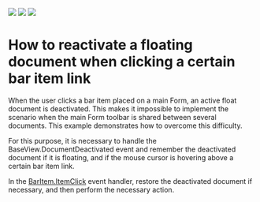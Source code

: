 <!-- default badges list -->
![](https://img.shields.io/endpoint?url=https://codecentral.devexpress.com/api/v1/VersionRange/128617490/13.1.4%2B)
[![](https://img.shields.io/badge/Open_in_DevExpress_Support_Center-FF7200?style=flat-square&logo=DevExpress&logoColor=white)](https://supportcenter.devexpress.com/ticket/details/E3580)
[![](https://img.shields.io/badge/📖_How_to_use_DevExpress_Examples-e9f6fc?style=flat-square)](https://docs.devexpress.com/GeneralInformation/403183)
<!-- default badges end -->
# How to reactivate a floating document when clicking a certain bar item link


<p>When the user clicks a bar item placed on a main Form, an active float document is deactivated. This makes it impossible to implement the scenario when the main Form toolbar is shared between several documents. This example demonstrates how to overcome this difficulty. </p><p>For this purpose, it is necessary to handle the BaseView.DocumentDeactivated event and remember the deactivated document if it is floating, and if the mouse cursor is hovering above a certain bar item link.</p><p>In the <a href="http://documentation.devexpress.com/#WindowsForms/DevExpressXtraBarsBarItem_ItemClicktopic"><u>BarItem.ItemClick</u></a> event handler, restore the deactivated document if necessary, and then perform the necessary action.</p>

<br/>


